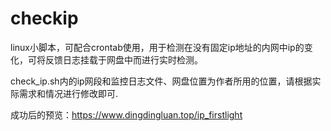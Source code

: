 # checkip
linux小脚本，可配合crontab使用，用于检测在没有固定ip地址的内网中ip的变化，可将反馈日志挂载于网盘中而进行实时检测。

check_ip.sh内的ip网段和监控日志文件、网盘位置为作者所用的位置，请根据实际需求和情况进行修改即可.

成功后的预览：https://www.dingdingluan.top/ip_firstlight
